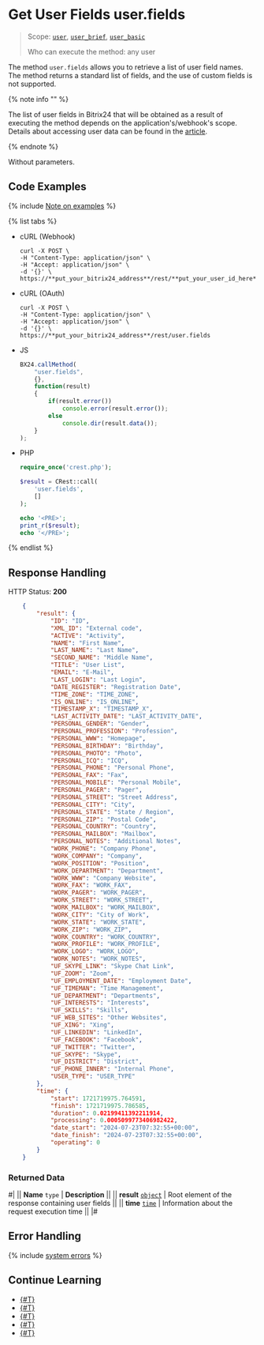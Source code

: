 # Get User Fields user.fields

> Scope: [`user`](../scopes/permissions.md), [`user_brief`](../scopes/permissions.md), [`user_basic`](../scopes/permissions.md)
>
> Who can execute the method: any user

The method `user.fields` allows you to retrieve a list of user field names. The method returns a standard list of fields, and the use of custom fields is not supported.

{% note info "" %}

The list of user fields in Bitrix24 that will be obtained as a result of executing the method depends on the application's/webhook's scope. Details about accessing user data can be found in the [article](index.md).

{% endnote %}

Without parameters.

## Code Examples

{% include [Note on examples](../../_includes/examples.md) %}

{% list tabs %}

- cURL (Webhook)

    ```curl
    curl -X POST \
    -H "Content-Type: application/json" \
    -H "Accept: application/json" \
    -d '{}' \
    https://**put_your_bitrix24_address**/rest/**put_your_user_id_here**/**put_your_webhook_here**/user.fields
    ```

- cURL (OAuth)

    ```curl
    curl -X POST \
    -H "Content-Type: application/json" \
    -H "Accept: application/json" \
    -d '{}' \
    https://**put_your_bitrix24_address**/rest/user.fields
    ```

- JS

    ```js
    BX24.callMethod(
        "user.fields",
        {},
        function(result)
        {
            if(result.error())
                console.error(result.error());
            else
                console.dir(result.data());
        }
    );
    ```

- PHP

    ```php
    require_once('crest.php');

    $result = CRest::call(
        'user.fields',
        []
    );

    echo '<PRE>';
    print_r($result);
    echo '</PRE>';
    ```

{% endlist %}

## Response Handling

HTTP Status: **200**

```json
    {
        "result": {
            "ID": "ID",
            "XML_ID": "External code",
            "ACTIVE": "Activity",
            "NAME": "First Name",
            "LAST_NAME": "Last Name",
            "SECOND_NAME": "Middle Name",
            "TITLE": "User List",
            "EMAIL": "E-Mail",
            "LAST_LOGIN": "Last Login",
            "DATE_REGISTER": "Registration Date",
            "TIME_ZONE": "TIME_ZONE",
            "IS_ONLINE": "IS_ONLINE",
            "TIMESTAMP_X": "TIMESTAMP_X",
            "LAST_ACTIVITY_DATE": "LAST_ACTIVITY_DATE",
            "PERSONAL_GENDER": "Gender",
            "PERSONAL_PROFESSION": "Profession",
            "PERSONAL_WWW": "Homepage",
            "PERSONAL_BIRTHDAY": "Birthday",
            "PERSONAL_PHOTO": "Photo",
            "PERSONAL_ICQ": "ICQ",
            "PERSONAL_PHONE": "Personal Phone",
            "PERSONAL_FAX": "Fax",
            "PERSONAL_MOBILE": "Personal Mobile",
            "PERSONAL_PAGER": "Pager",
            "PERSONAL_STREET": "Street Address",
            "PERSONAL_CITY": "City",
            "PERSONAL_STATE": "State / Region",
            "PERSONAL_ZIP": "Postal Code",
            "PERSONAL_COUNTRY": "Country",
            "PERSONAL_MAILBOX": "Mailbox",
            "PERSONAL_NOTES": "Additional Notes",
            "WORK_PHONE": "Company Phone",
            "WORK_COMPANY": "Company",
            "WORK_POSITION": "Position",
            "WORK_DEPARTMENT": "Department",
            "WORK_WWW": "Company Website",
            "WORK_FAX": "WORK_FAX",
            "WORK_PAGER": "WORK_PAGER",
            "WORK_STREET": "WORK_STREET",
            "WORK_MAILBOX": "WORK_MAILBOX",
            "WORK_CITY": "City of Work",
            "WORK_STATE": "WORK_STATE",
            "WORK_ZIP": "WORK_ZIP",
            "WORK_COUNTRY": "WORK_COUNTRY",
            "WORK_PROFILE": "WORK_PROFILE",
            "WORK_LOGO": "WORK_LOGO",
            "WORK_NOTES": "WORK_NOTES",
            "UF_SKYPE_LINK": "Skype Chat Link",
            "UF_ZOOM": "Zoom",
            "UF_EMPLOYMENT_DATE": "Employment Date",
            "UF_TIMEMAN": "Time Management",
            "UF_DEPARTMENT": "Departments",
            "UF_INTERESTS": "Interests",
            "UF_SKILLS": "Skills",
            "UF_WEB_SITES": "Other Websites",
            "UF_XING": "Xing",
            "UF_LINKEDIN": "LinkedIn",
            "UF_FACEBOOK": "Facebook",
            "UF_TWITTER": "Twitter",
            "UF_SKYPE": "Skype",
            "UF_DISTRICT": "District",
            "UF_PHONE_INNER": "Internal Phone",
            "USER_TYPE": "USER_TYPE"
        },
        "time": {
            "start": 1721719975.764591,
            "finish": 1721719975.786585,
            "duration": 0.02199411392211914,
            "processing": 0.0005099773406982422,
            "date_start": "2024-07-23T07:32:55+00:00",
            "date_finish": "2024-07-23T07:32:55+00:00",
            "operating": 0
        }
    }
```

### Returned Data

#|
|| **Name**
`type` | **Description** ||
|| **result**
[`object`](../data-types.md) | Root element of the response containing user fields ||
|| **time**
[`time`](../data-types.md) | Information about the request execution time ||
|#

## Error Handling

{% include [system errors](../../_includes/system-errors.md) %}

## Continue Learning 

- [{#T}](./user-add.md)
- [{#T}](./user-update.md)
- [{#T}](./user-get.md)
- [{#T}](./user-current.md)
- [{#T}](./user-search.md)